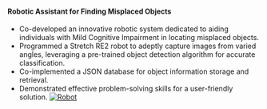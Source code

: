 
#### Robotic Assistant for Finding Misplaced Objects
- Co-developed an innovative robotic system dedicated to aiding individuals with Mild Cognitive Impairment in locating misplaced objects.
- Programmed a Stretch RE2 robot to adeptly capture images from varied angles, leveraging a pre-trained object detection algorithm for accurate classification.
- Co-implemented a JSON database for object information storage and retrieval.
- Demonstrated effective problem-solving skills for a user-friendly solution.
  [![Robot](url('static/assets/img/THUMBNAIL.png'))](https://www.youtube.com/watch?v=QUB79UTbwvE)
